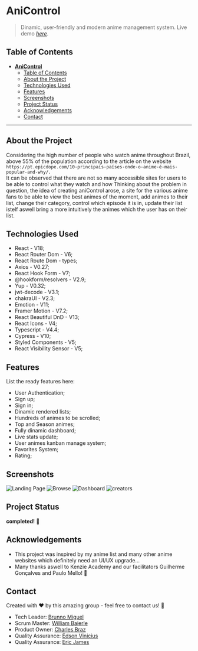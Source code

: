 # **AniControl**

> Dinamic, user-friendly and modern anime management system.
> Live demo [_here_](https://ani-control.vercel.app).

## Table of Contents

- [**AniControl**](#anicontrol)
  - [Table of Contents](#table-of-contents)
  - [About the Project](#about-the-project)
  - [Technologies Used](#technologies-used)
  - [Features](#features)
  - [Screenshots](#screenshots)
  - [Project Status](#project-status)
  - [Acknowledgements](#acknowledgements)
  - [Contact](#contact)

<hr/>

## About the Project

Considering the high number of people who watch anime throughout Brazil, above 55% of the population according to the article on the website <br/>
`https://pt.epicdope.com/10-principais-países-onde-o-anime-é-mais-popular-and-why/.` <br/>
It can be observed that there are not so many accessible sites for users to be able to control what they watch and how Thinking about the problem in question, the idea of creating aniControl arose, a site for the various anime fans to be able to view the best animes of the moment, add animes to their list, change their category, control which episode it is in, update their list istelf aswell bring a more intuitively the animes which the user has on their list.

## Technologies Used

- React - V18;
- React Router Dom - V6;
- React Route Dom - types;
- Axios - V0.27;
- React Hook Form - V7;
- @hookform/resolvers - V2.9;
- Yup - V0.32;
- jwt-decode - V3.1;
- chakraUI - V2.3;
- Emotion - V11;
- Framer Motion - V7.2;
- React Beautiful DnD - V13;
- React Icons - V4;
- Typescript - V4.4;
- Cypress - V10;
- Styled Components - V5;
- React Visibility Sensor - V5;

## Features

List the ready features here:

- User Authentication;
- Sign up;
- Sign in;
- Dinamic rendered lists;
- Hundreds of animes to be scrolled;
- Top and Season animes;
- Fully dinamic dashboard;
- Live stats update;
- User animes kanban manage system;
- Favorites System;
- Rating;

## Screenshots

![Landing Page](https://i.ibb.co/QjjpP2s/imagem-2022-09-21-193421146.png)
![Browse](https://i.ibb.co/qpPhpFy/imagem-2022-09-21-193805922.png)
![Dashboard](https://i.ibb.co/8jBq9b6/imagem-2022-09-21-194054003.png)
![creators](https://i.ibb.co/k663pT4/imagem-2022-09-21-194814994.png)

## Project Status

**completed!** 🥳

## Acknowledgements

- This project was inspired by my anime list and many other anime websites which definitely need an UI/UX upgrade...
- Many thanks aswell to Kenzie Academy and our facilitators Guilherme Gonçalves and Paulo Mello! 💖

## Contact

Created with ❤️ by this amazing group - feel free to contact us! 👋

<ul>
  <li>Tech Leader: <a href="http://github.com/brunnomiguel">Brunno Miguel</a></li>
  <li>Scrum Master: <a href="https://github.com/nittts">William Baierle</a></li>
  <li>Product Owner: <a href="https://github.com/devbraz">Charles Braz</a></li>
  <li>Quality Assurance: <a href="https://github.com/edsonvin">Edson Vinicius</a></li>
  <li>Quality Assurance: <a href="https://github.com/Ericjcf">Eric James</a></li>
</ul>
